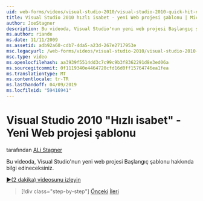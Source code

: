 ```yaml
---
uid: web-forms/videos/visual-studio-2010/visual-studio-2010-quick-hit-new-web-project-template
title: Visual Studio 2010 hızlı isabet - yeni Web projesi şablonu | Microsoft Docs
author: JoeStagner
description: Bu videoda, Visual Studio'nun yeni web projesi Başlangıç şablonu hakkında bilgi edineceksiniz.
ms.author: riande
ms.date: 11/11/2009
ms.assetid: adb92a60-cdb7-4da5-a23d-267e2717953e
msc.legacyurl: /web-forms/videos/visual-studio-2010/visual-studio-2010-quick-hit-new-web-project-template
msc.type: video
ms.openlocfilehash: aa3939f5514dd3c7c99c9b3f8362291d8e3ed06a
ms.sourcegitcommit: 0f1119340e4464720cfd16d0ff15764746ea1fea
ms.translationtype: MT
ms.contentlocale: tr-TR
ms.lasthandoff: 04/09/2019
ms.locfileid: "59416941"
---
```

# <a name="visual-studio-2010-quick-hit---new-web-project-template"></a>Visual Studio 2010 "Hızlı isabet" - Yeni Web projesi şablonu

tarafından [ALi Stagner](https://github.com/JoeStagner)

Bu videoda, Visual Studio'nun yeni web projesi Başlangıç şablonu hakkında bilgi edineceksiniz.

[&#9654;(2 dakika) videosunu izleyin](https://channel9.msdn.com/Blogs/ASP-NET-Site-Videos/visual-studio-2010-quick-hit-new-web-project-template)

> [!div class="step-by-step"]
> [Önceki](visual-studio-2010-quick-hit-multi-monitor-support.md)
> [İleri](visual-studio-2010-quick-hit-new-multi-targeting.md)
